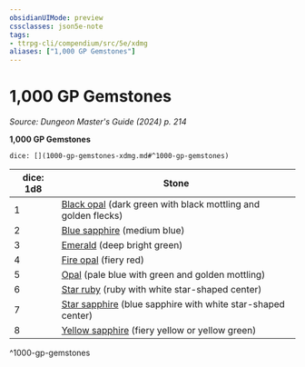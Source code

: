 ```yaml
---
obsidianUIMode: preview
cssclasses: json5e-note
tags:
- ttrpg-cli/compendium/src/5e/xdmg
aliases: ["1,000 GP Gemstones"]
---
```

# 1,000 GP Gemstones
*Source: Dungeon Master's Guide (2024) p. 214* 

**1,000 GP Gemstones**

`dice: [](1000-gp-gemstones-xdmg.md#^1000-gp-gemstones)`

| dice: 1d8 | Stone |
|-----------|-------|
| 1 | [Black opal](black-opal-xdmg.md) (dark green with black mottling and golden flecks) |
| 2 | [Blue sapphire](blue-sapphire-xdmg.md) (medium blue) |
| 3 | [Emerald](emerald-xdmg.md) (deep bright green) |
| 4 | [Fire opal](fire-opal-xdmg.md) (fiery red) |
| 5 | [Opal](opal-xdmg.md) (pale blue with green and golden mottling) |
| 6 | [Star ruby](star-ruby-xdmg.md) (ruby with white star-shaped center) |
| 7 | [Star sapphire](star-sapphire-xdmg.md) (blue sapphire with white star-shaped center) |
| 8 | [Yellow sapphire](yellow-sapphire-xdmg.md) (fiery yellow or yellow green) |
^1000-gp-gemstones